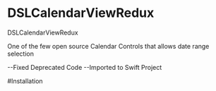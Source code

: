 # DSLCalendarViewRedux
DSLCalendarViewRedux

One of the few open source Calendar Controls that allows date range selection

--Fixed Deprecated Code
--Imported to Swift Project

#Installation
